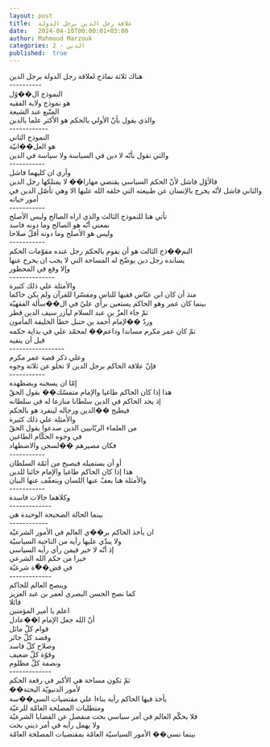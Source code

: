 ```yaml
---
layout: post
title:  علاقة رجل الدين برجل الدولة
date:   2024-04-10T00:00:01+03:00
author: Mahmoud Marzouk
categories: 2 - الدين
published:  true
---
```

هناك ثلاثة نماذج لعلاقة رجل الدولة برجل الدين\
\-\-\-\-\-\-\-\-\--\
النموذج ال��وّل\
هو نموذج ولاية الفقيه\
المتّبع عند الشيعة\
والذي يقول بأنّ الأولي بالحكم هو الأكثر علما بالدين\
\-\-\-\-\-\-\-\-\-\-\--\
النموذج الثاني\
هو العل��انيّة\
والتي تقول بأنّه لا دين في السياسة ولا سياسة في الدين\
\-\-\-\-\-\-\-\-\-\--\
وأري ان كليهما فاشل\
فالأوّل فاشل لأنّ الحكم السياسي يقتضي مهارا�� لا يمتلكها رجل
الدين\
والثاني فاشل لأنّه يخرج بالإنسان عن طبيعته التي خلقه الله عليها الا وهي
تأصّل الدين في أمور حياته\
\-\-\-\-\-\-\-\-\-\--\
نأتي هنا للنموذج الثالث والذي اراه الصالح وليس الأصلح\
بمعني أنّه هو الصالح وما دونه فاسد\
وليس هو الأصلح وما دونه أقلّ صلاحا\
\-\-\-\-\-\-\-\-\-\--\
النم��ذج الثالث هو أن يقوم بالحكم رجل عنده مقوّمات الحكم\
يسانده رجل دين يوضّح له المساحة التي لا يجب ان يخرج عنها\
وإلا وقع في المحظور\
\-\-\-\-\-\-\-\-\-\-\-\-\--\
والأمثلة علي ذلك كثيرة\
منذ أن كان ابن عبّاس فقيها للناس ومفسّرا للقرآن ولم يكن
حاكما\
بينما كان عمر وهو الحاكم يستعين برأي عليّ في ال��سألة
الفقهيّة\
ثمّ جاء العزّ بن عبد السلام ليآزر سيف الدين قطز\
وردّ ��لإمام أحمد بن حنبل خطأ الخليفة المأمون\
ثمّ كان عمر مكرم مساندا وداعم�� لمحمّد علي في بداية حكمه\
قبل أن ينفيه\
\-\-\-\-\-\-\-\-\-\-\-\-\-\-\-\--\
وعلي ذكر قصة عمر مكرم\
فإنّ علاقة الحاكم برجل الدين لا تخلو عن ثلاثة وجوه\
\-\-\-\-\-\-\-\-\-\--\
إمّا ان يسجنه ويضطهده\
هذا إذا كان الحاكم طاغيا والإمام متمسّك�� بقول الحقّ\
إذ يجد الحاكم في الدين سلطانا منازعا له في سلطانه\
فيطيح ��الدين ورجاله لينفرد هو بالحكم\
والأمثلة علي ذلك كثيرة\
من العلماء الربّانيين الذين صدعوا بقول الحقّ\
في وجوه الحكّام الطاغين\
فكان مصيرهم ��لسجن والاضطهاد\
\-\-\-\-\-\-\-\-\-\--\
أو أن يستميله فيصبح من أئمّة السلطان\
هذا إذا كان الحاكم طاغيا والإمام خائنا للدين\
والأمثلة هنا يعفّ عنها اللسان ويتعفّف عنها البيان\
\-\-\-\-\-\-\-\-\-\--\
وكلاهما حالات فاسدة\
\-\-\-\-\-\-\-\-\-\-\-\--\
بينما الحالة الصحيحة الوحيدة هي\
\-\-\-\-\-\-\-\-\-\-\--\
ان يأخذ الحاكم بر��ي العالم في الأمور الشرعيّة\
ولا يبدّي عليها رأيه من الناحية السياسيّة\
إذ أنّه لا خير فيمن رأي رأيه السياسي\
خيرا من حكم الله الشرعي\
في قض��ّة شرعيّة\
\-\-\-\-\-\-\-\-\-\-\-\--\
وينصح العالم للحاكم\
كما نصح الحسن البصري لعمر بن عبد العزيز\
قائلا\
اعلم يا أمير المؤمنين\
أنّ الله جعل الإمام ا��عادل\
قوام كلّ مائل\
وقصد كلّ جائر\
وصلاح كلّ فاسد\
وقوّة كلّ ضعيف\
ونصفة كلّ مظلوم\
\-\-\-\-\-\-\-\-\-\-\-\--\
ثمّ تكون مساحة هي الأكبر في رقعة الحكم\
��لأمور الدنيويّة البحتة\
يأخذ فيها الحاكم رأيه بناءا علي مقتضيات السي��سة\
ومتطلبات المصلحة العامّة للرعيّة\
فلا يحكّم العالم في أمر سياسي بحت منفصل عن القضايا الشرعيّة\
ولا يهمل رأيه في أمر ديني بحت\
بينما تسي�� الأمور السياسيّة العامّة بمقتضيات المصلحة العامّة
